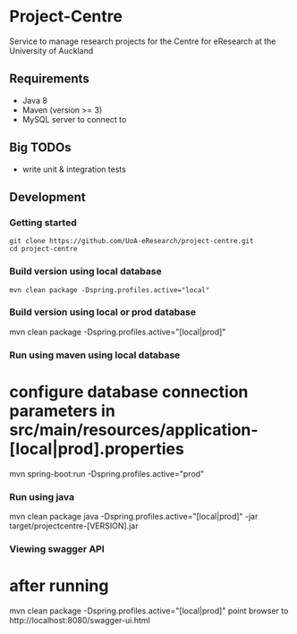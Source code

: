 # Project-Centre

Service to manage research projects for the Centre for eResearch at the University of Auckland

## Requirements

 - Java 8
 - Maven (version >= 3)
 - MySQL server to connect to

## Big TODOs

 - write unit & integration tests
 
## Development

### Getting started

    git clone https://github.com/UoA-eResearch/project-centre.git
    cd project-centre

### Build version using local database

    mvn clean package -Dspring.profiles.active="local"

### Build version using local or prod database

   mvn clean package -Dspring.profiles.active="[local|prod]"
 
### Run using maven using local database

   # configure database connection parameters in src/main/resources/application-[local|prod].properties
   mvn spring-boot:run -Dspring.profiles.active="prod"
    
### Run using java

   mvn clean package
   java -Dspring.profiles.active="[local|prod]" -jar target/projectcentre-[VERSION].jar
    
### Viewing swagger API

   # after running 
   mvn clean package -Dspring.profiles.active="[local|prod]"
   point browser to http://localhost:8080/swagger-ui.html

